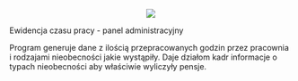 <p align="center"><img src="https://ewidencja.vipserv.org/backend/public/img/ewipanel.png"></p>

Ewidencja czasu pracy - panel administracyjny

Program generuje dane z ilością przepracowanych godzin przez pracownia i rodzajami nieobecności jakie wystąpiły. Daje działom kadr informacje o typach nieobecności aby właściwie wyliczyły pensje.